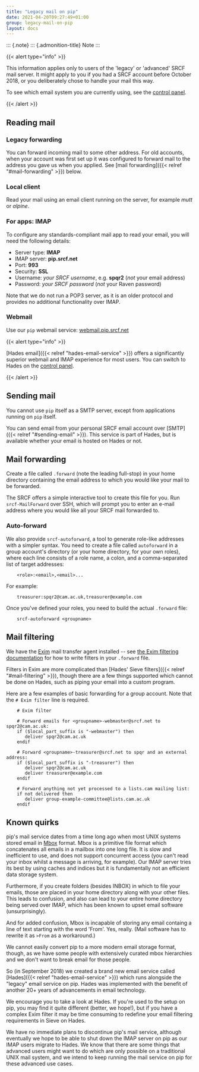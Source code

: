 ```yaml
---
title: "Legacy mail on pip"
date: 2021-04-20T09:27:49+01:00
group: legacy-mail-on-pip
layout: docs
---
```


::: {.note}
::: {.admonition-title}
Note
:::

{{< alert type="info" >}}

This information applies only to users of the 'legacy' or 'advanced'
SRCF mail server. It might apply to you if you had a SRCF account before
October 2018, or you deliberately chose to handle your mail this way.

To see which email system you are currently using, see the [control
panel](https://control.srcf.net/member).

{{< /alert >}}

## Reading mail

### Legacy forwarding

You can forward incoming mail to some other address. For old accounts,
when your account was first set up it was configured to forward mail to
the address you gave us when you applied. See
[mail forwarding]({{< relref "#mail-forwarding" >}}) below.

### Local client

Read your mail using an email client running on the server, for example
*mutt* or *alpine*.

### For apps: IMAP

To configure any standards-compliant mail app to read your email, you
will need the following details:

- Server type: **IMAP**
- IMAP server: **pip.srcf.net**
- Port: **993**
- Security: **SSL**
- Username: *your SRCF username*, e.g. **spqr2** (*not* your email
    address)
- Password: *your SRCF password* (*not* your Raven password)

Note that we do not run a POP3 server, as it is an older protocol and
provides no additional functionality over IMAP.

### Webmail

Use our `pip` webmail service:
[webmail.pip.srcf.net](https://webmail.pip.srcf.net)

{{< alert type="info" >}}

[Hades email]({{< relref "hades-email-service" >}}) offers a significantly superior
webmail and IMAP experience for most users. You can switch to Hades on
the [control panel](https://control.srcf.net/member).

{{< /alert >}}

## Sending mail

You cannot use `pip` itself as a SMTP server, except from applications
running on `pip` itself.

You can send email from your personal SRCF email account over
[SMTP]({{< relref "#sending-email" >}}). This service is part of Hades, but is
available whether your email is hosted on Hades or not.

## Mail forwarding

Create a file called `.forward` (note the leading full-stop) in your
home directory containing the email address to which you would like your
mail to be forwarded.

The SRCF offers a simple interactive tool to create this file for you.
Run `srcf-MailForward` over SSH, which will prompt you to enter an
e-mail address where you would like all your SRCF mail forwarded to.

### Auto-forward

We also provide `srcf-autoforward`, a tool to generate role-like
addresses with a simpler syntax. You need to create a file called
`autoforward` in a group account's directory (or your home directory,
for your own roles), where each line consists of a role name, a colon,
and a comma-separated list of target addresses:

```
    <role>:<email>,<email>...
```

For example:

```
    treasurer:spqr2@cam.ac.uk,treasurer@example.com
```

Once you've defined your roles, you need to build the actual `.forward`
file:

```
    srcf-autoforward <groupname>
```

## Mail filtering

We have the [Exim](https://www.exim.org) mail transfer agent installed
-- see [the Exim filtering
documentation](https://www.exim.org/exim-html-current/doc/html/spec_html/filter_ch01.html)
for how to write filters in your `.forward` file.

Filters in Exim are more complicated than [Hades' Sieve filters]({{< relref "#mail-filtering" >}}), though there are
a few things supported which cannot be done on Hades, such as piping
your email into a custom program.

Here are a few examples of basic forwarding for a group account. Note
that the `# Exim filter` line is required.

```exim
    # Exim filter

    # Forward emails for <groupname>-webmaster@srcf.net to spqr2@cam.ac.uk:
    if ($local_part_suffix is "-webmaster") then
       deliver spqr2@cam.ac.uk
    endif

    # Forward <groupname>-treasurer@srcf.net to spqr and an external address:
    if ($local_part_suffix is "-treasurer") then
       deliver spqr2@cam.ac.uk
       deliver treasurer@example.com
    endif

    # Forward anything not yet processed to a lists.cam mailing list:
    if not delivered then
       deliver group-example-committee@lists.cam.ac.uk
    endif
```

## Known quirks

pip's mail service dates from a time long ago when most UNIX systems
stored email in [Mbox](https://en.wikipedia.org/wiki/Mbox) format. Mbox
is a primitive file format which concatenates all emails in a mailbox
into one long file. It is slow and inefficient to use, and does not
support concurrent access (you can't read your inbox whilst a message
is arriving, for example). Our IMAP server tries its best by using
caches and indices but it is fundamentally not an efficient data storage
system.

Furthermore, if you create folders (besides INBOX) in which to file your
emails, those are placed in your home directory along with your other
files. This leads to confusion, and also can lead to your entire home
directory being served over IMAP, which has been known to upset email
software (unsurprisingly).

And for added confusion, Mbox is incapable of storing any email containg
a line of text starting with the word 'From'. Yes, really. (Mail
software has to rewrite it as `>From` as a workaround.)

We cannot easily convert pip to a more modern email storage format,
though, as we have some people with extensively curated mbox hierarchies
and we don't want to break email for those people.

So (in September 2018) we created a brand new email service called
[Hades]({{< relref "hades-email-service" >}}) which runs alongside the "legacy"
email service on pip. Hades was implemented with the benefit of another
20+ years of advancements in email technology.

We encourage you to take a look at Hades. If you're used to the setup
on pip, you may find it quite different (better, we hope!), but if you
have a complex Exim filter it may be time consuming to redefine your
email filtering requirements in Sieve on Hades.

We have no immediate plans to discontinue pip's mail service, although
eventually we hope to be able to shut down the IMAP server on pip as our
IMAP users migrate to Hades. We know that there are some things that
advanced users might want to do which are only possible on a traditional
UNIX mail system, and we intend to keep running the mail service on pip
for these advanced use cases.
